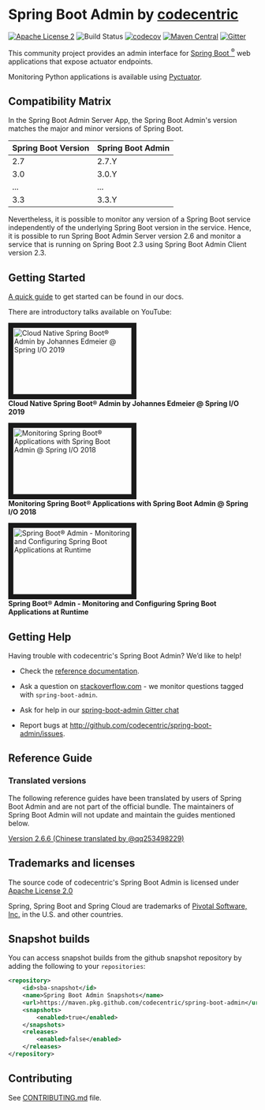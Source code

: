 # Spring Boot Admin by [codecentric](https://codecentric.de)
[![Apache License 2](https://img.shields.io/badge/license-ASF2-blue.svg)](https://www.apache.org/licenses/LICENSE-2.0.txt)
![Build Status](https://github.com/codecentric/spring-boot-admin/actions/workflows/build-main.yml/badge.svg?branch=master)
[![codecov](https://codecov.io/gh/codecentric/spring-boot-admin/branch/master/graph/badge.svg?token=u5SWsZpj5S)](https://codecov.io/gh/codecentric/spring-boot-admin)
[![Maven Central](https://maven-badges.herokuapp.com/maven-central/de.codecentric/spring-boot-admin/badge.svg)](https://maven-badges.herokuapp.com/maven-central/de.codecentric/spring-boot-admin/)
[![Gitter](https://badges.gitter.im/codecentric/spring-boot-admin.svg)](https://gitter.im/codecentric/spring-boot-admin?utm_source=badge&utm_medium=badge&utm_campaign=pr-badge)

This community project provides an admin interface for [Spring Boot <sup>®</sup>](http://projects.spring.io/spring-boot/ "Official Spring-Boot website") web applications that expose actuator endpoints.

Monitoring Python applications is available using [Pyctuator](https://github.com/SolarEdgeTech/pyctuator).

## Compatibility Matrix
In the Spring Boot Admin Server App, the Spring Boot Admin's version matches the major and minor versions of Spring Boot.

| Spring Boot Version | Spring Boot Admin |
|---------------------|-------------------|
| 2.7                 | 2.7.Y             |
| 3.0                 | 3.0.Y             |
| ...                 | ...               |
| 3.3                 | 3.3.Y             |

Nevertheless, it is possible to monitor any version of a Spring Boot service independently of the underlying Spring Boot version in the service.
Hence, it is possible to run Spring Boot Admin Server version 2.6 and monitor a service that is running on Spring Boot 2.3 using Spring Boot Admin Client version 2.3.

## Getting Started

[A quick guide](https://docs.spring-boot-admin.com/current) to get started can be found in our docs.

There are introductory talks available on YouTube:

<a href="https://youtu.be/Ql1Gnz4L_-c" target="_blank"><img src="https://i.ytimg.com/vi/Ql1Gnz4L_-c/maxresdefault.jpg"
alt="Cloud Native Spring Boot® Admin by Johannes Edmeier @ Spring I/O 2019" width="240" height="135" border="10" /></a><br>
**Cloud Native Spring Boot® Admin by Johannes Edmeier @ Spring I/O 2019**

<a href="https://youtu.be/__zkypwjSMs" target="_blank"><img src="https://i.ytimg.com/vi/__zkypwjSMs/maxresdefault.jpg"
alt="Monitoring Spring Boot® Applications with Spring Boot Admin @ Spring I/O 2018" width="240" height="135" border="10" /></a><br>
**Monitoring Spring Boot® Applications with Spring Boot Admin @ Spring I/O 2018**

<a href="https://goo.gl/2tRiUi" target="_blank"><img src="https://i.ytimg.com/vi/PWd9Q8_4OFo/maxresdefault.jpg"
alt="Spring Boot® Admin - Monitoring and Configuring Spring Boot Applications at Runtime" width="240" height="135" border="10" /></a><br>
**Spring Boot® Admin - Monitoring and Configuring Spring Boot Applications at Runtime**

## Getting Help

Having trouble with codecentric's Spring Boot Admin? We’d like to help!

 * Check the [reference documentation](http://codecentric.github.io/spring-boot-admin/current/).

 * Ask a question on [stackoverflow.com](http://stackoverflow.com/questions/tagged/spring-boot-admin) - we monitor questions tagged with `spring-boot-admin`.

 * Ask for help in our [spring-boot-admin Gitter chat](https://gitter.im/codecentric/spring-boot-admin)

 * Report bugs at http://github.com/codecentric/spring-boot-admin/issues.

## Reference Guide
### Translated versions
The following reference guides have been translated by users of Spring Boot Admin and are not part of the official bundle.
The maintainers of Spring Boot Admin will not update and maintain the guides mentioned below.

[Version 2.6.6 (Chinese translated by @qq253498229)](https://consolelog.gitee.io/docs-spring-boot-admin-docs-chinese/)

## Trademarks and licenses
The source code of codecentric's Spring Boot Admin is licensed under [Apache License 2.0](https://www.apache.org/licenses/LICENSE-2.0)

Spring, Spring Boot and Spring Cloud are trademarks of [Pivotal Software, Inc.](https://pivotal.io/) in the U.S. and other countries.

## Snapshot builds
You can access snapshot builds from the github snapshot repository by adding the following to your `repositories`:
```xml
<repository>
	<id>sba-snapshot</id>
	<name>Spring Boot Admin Snapshots</name>
	<url>https://maven.pkg.github.com/codecentric/spring-boot-admin</url>
	<snapshots>
		<enabled>true</enabled>
	</snapshots>
	<releases>
		<enabled>false</enabled>
	</releases>
</repository>
```

## Contributing
See [CONTRIBUTING.md](CONTRIBUTING.md) file.
